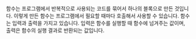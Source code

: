 함수는 프로그램에서 반복적으로 사용되는 코드를 묶어서 하나의 블록으로 만든 것입니다. 이렇게 만든 함수는 프로그램에서 필요할 때마다 호출해서 사용할 수 있습니다. 함수는 입력과 출력을 가지고 있습니다. 입력은 함수를 실행할 때 함수에 넘겨주는 값이며, 출력은 함수의 실행 결과로 반환되는 값입니다.

